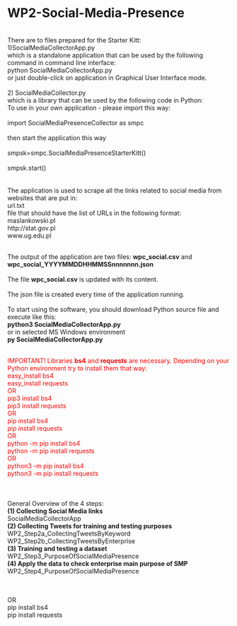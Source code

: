 # WP2-Social-Media-Presence
<br/>
There are to files prepared for the Starter Kitt:<br/>
1)SocialMediaCollectorApp.py<br/>
which is a standalone application that can be used by the following command in command line interface:<br/>
python SocialMediaCollectorApp.py<br/>
or just double-click on application in Graphical User Interface mode.<br/>
<br/>
2) SocialMediaCollector.py<br/>
which is a library that can be used by the following code in Python:<br/>
To use in your own application - please import this way:<br/>
<br/>
import SocialMediaPresenceCollector as smpc<br/>
<br/>
then start the application this way<br/>
<br/>
smpsk=smpc.SocialMediaPresenceStarterKitt()<br/>
<br/>
smpsk.start()<br/>
<br/><br/>
The application is used to scrape all the links related to social media from websites that are put in:<br/>
url.txt<br/>
file that should have the list of URLs in the following format:<br/>
maslankowski.pl<br/>
http://stat.gov.pl<br/>
www.ug.edu.pl
<br/><br/>

The output of the application are two files:
<b>wpc_social.csv</b>
and
<b>wpc_social_YYYYMMDDHHMMSSnnnnnnn.json</b>
<br/><br/>
The file <b>wpc_social.csv</b> is updated with its content. 
<br/><br/>
The json file is created every time of the application running.
<br/><br/>
To start using the software, you should download Python source file and execute like this:<br/>
<b>python3 SocialMediaCollectorApp.py</b><br/>
or in selected MS Windows environment<br/>
<b>py SocialMediaCollectorApp.py</b>
<br/><br/>

<font color="red">IMPORTANT! Libraries <b>bs4</b> and <b>requests</b> are necessary. Depending on your Python environment try to install them that way:<br/>
easy_install bs4<br/>
easy_install requests<br/>
OR<br/>
pip3 install bs4<br/>
pip3 install requests<br/>
OR<br/>
pip install bs4<br/>
pip install requests<br/>
OR<br/>
python -m pip install bs4<br/>
python -m pip install requests<br/>
OR<br/>
python3 -m pip install bs4<br/>
python3 -m pip install requests<br/>
</font>
<br/>
<br/><br/>
General Overview of the 4 steps:<br/>
<b>(1) Collecting Social Media links</b><br/>
SocialMediaCollectorApp<br/>
<b>(2) Collecting Tweets for training and testing purposes</b><br/>
WP2_Step2a_CollectingTweetsByKeyword<br/>
WP2_Step2b_CollectingTweetsByEnterprise<br/>
<b>(3) Training and testing a dataset</b><br/>
WP2_Step3_PurposeOfSocialMediaPresence<br/>
<b>(4) Apply the data to check enterprise main purpose of SMP</b><br/>
WP2_Step4_PurposeOfSocialMediaPresence<br/>
<br/><br/>

OR<br/>
pip install bs4<br/>
pip install requests<br/>
